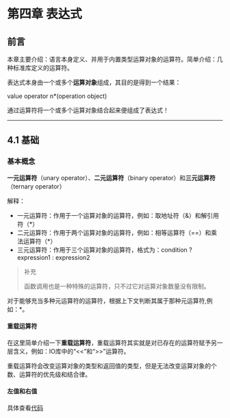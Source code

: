 # 第四章 表达式

## 前言

本章主要介绍：语言本身定义、并用于内置类型运算对象的运算符。简单介绍：几种标准库定义的运算符。

表达式本身由一个或多个**运算对象**组成，其目的是得到一个结果：

value operator n*(operation object)

通过运算符将一个或多个运算对象结合起来便组成了表达式！

---

## 4.1 基础

### 基本概念

**一元运算符**（unary operator）、**二元运算符**（binary operator）和**三元运算符**（ternary operator）

解释：

- 一元运算符：作用于一个运算对象的运算符，例如：取地址符（&）和解引用符（\*）
- 二元运算符：作用于两个运算对象的运算符，例如：相等运算符（\==）和乘法运算符（\*）
- 三元运算符：作用于三个运算对象的运算符，格式为：condition ? expression1 : expression2

> 补充
> 
> 函数调用也是一种特殊的运算符，只不过它对运算对象数量没有限制。

对于能够充当多种元运算符的运算符，根据上下文判断其属于那种元运算符,例如：\*。

#### 重载运算符

在这里简单介绍一下**重载运算符**，重载运算符其实就是对已存在的运算符赋予另一层含义，例如：IO库中的“\<<”和“\>>”运算符。

重载运算符会改变运算对象的类型和返回值的类型，但是无法改变运算对象的个数、运算符的优先级和结合律。

#### 左值和右值

具体查看[代码]()





